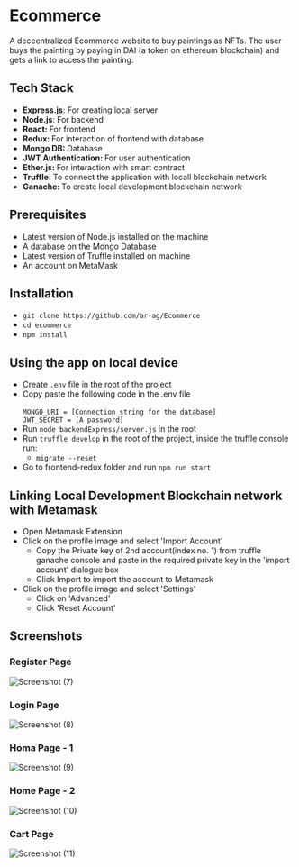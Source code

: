 # Ecommerce
A deceentralized Ecommerce website to buy paintings as NFTs. The user buys the painting by paying in DAI (a token on ethereum blockchain) and gets a link to access the painting.

<h2>Tech Stack</h2>
<ul>
<li><b>Express.js</b>: For creating local server</li>
<li><b>Node.js</b>: For backend</li>
<li><b>React: </b>For frontend</li>
<li><b>Redux: </b>For interaction of frontend with database</li>
<li><b>Mongo DB: </b>Database</li>
<li><b>JWT Authentication: </b>For user authentication</li>
<li><b>Ether.js: </b>For interaction with smart contract</li>
<li><b>Truffle: </b>To connect the application with locall blockchain network</li>
<li><b>Ganache: </b>To create local development blockchain network</li>
</ul>

<h2>Prerequisites</h2>
<ul>
<li>Latest version of Node.js installed on the machine</li>
<li>A database on the Mongo Database</li>
<li>Latest version of Truffle installed on machine</li>
<li>An account on MetaMask</li>
</ul>

<h2>Installation</h2>
<ul>
<li><code>git clone https://github.com/ar-ag/Ecommerce</code></li>
<li><code>cd ecommerce</code></li>
<li><code>npm install</code></li>
</ul>

<h2>Using the app on local device</h2>
<ul>
<li>Create <code>.env</code> file in the root of the project</li>
<li>
Copy paste the following code in the .env file<br>
<code>
MONGO_URI = [Connection string for the database]
JWT_SECRET = [A password]
</code>
</li>
<li>Run <code>node backendExpress/server.js</code> in the root</li>

<li>Run <code>truffle develop</code> in the root of the project, inside the truffle console run:
<ul>
<li><code>migrate --reset</code></li>
</ul>
</li>
<li>Go to frontend-redux folder and run <code>npm run start</code></li>
</ul>

<h2>Linking Local Development Blockchain network with Metamask</h2>
<ul>
<li>Open Metamask Extension</li>
<li>Click on the profile image and select 'Import Account'
<ul>
<li>Copy the Private key of 2nd account(index no. 1) from truffle ganache console and paste in the required private key in the 'import account' dialogue box</li>
<li>Click Import to import the account to Metamask</li>
</ul>
</li>
<li>Click on the profile image and select 'Settings'
<ul>
<li>Click on 'Advanced'</li>
<li>Click 'Reset Account'</li>
</ul>
</li>

</ul>

<h2>Screenshots</h2>

<h3>Register Page</h3>

![Screenshot (7)](https://user-images.githubusercontent.com/96348217/208464287-9c8fa061-d500-46fe-9231-f457f381fbdc.png)

<h3>Login Page</h3>

![Screenshot (8)](https://user-images.githubusercontent.com/96348217/208464394-f8eaa1cb-350e-44c4-aafd-8fdb6bf17dd7.png)

<h3>Homa Page - 1</h3>

![Screenshot (9)](https://user-images.githubusercontent.com/96348217/208464700-8eacd729-932a-4cf2-8862-467e67792a17.png)

<h3>Home Page - 2</h3>

![Screenshot (10)](https://user-images.githubusercontent.com/96348217/208464950-cd9c8766-d895-4103-bfa5-1f643f53daa0.png)

<h3>Cart Page </h3>

![Screenshot (11)](https://user-images.githubusercontent.com/96348217/208465160-371adf03-59b4-4a41-ae45-55429399c3f7.png)


